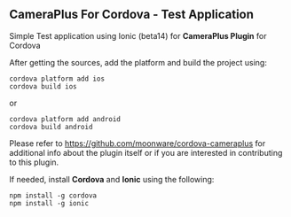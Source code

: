 ## CameraPlus For Cordova - Test Application ##

Simple Test application using Ionic (beta14) for **CameraPlus Plugin** for Cordova

After getting the sources, add the platform and build the project using:

    cordova platform add ios
    cordova build ios
or

    cordova platform add android
    cordova build android

Please refer to https://github.com/moonware/cordova-cameraplus for additional info about the plugin itself or if you are interested in contributing to this plugin.

If needed, install **Cordova** and **Ionic** using the following:

    npm install -g cordova
    npm install -g ionic
